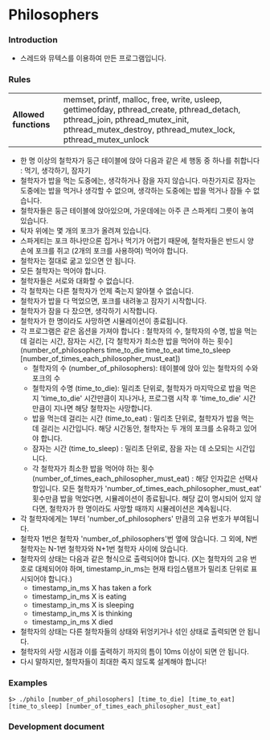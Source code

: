 # Philosophers
### Introduction
- 스레드와 뮤텍스를 이용하여 만든 프로그램입니다.
### Rules
|                       |                                                                                                      |
| --------------------- | ---------------------------------------------------------------------------------------------------- |
| **Allowed functions** | memset, printf, malloc, free, write, usleep, gettimeofday, pthread_create, pthread_detach, pthread_join, pthread_mutex_init, pthread_mutex_destroy, pthread_mutex_lock, pthread_mutex_unlock |
- 한 명 이상의 철학자가 둥근 테이블에 앉아 다음과 같은 세 행동 중 하나를 취합니다 : 먹기, 생각하기, 잠자기
- 철학자가 밥을 먹는 도중에는, 생각하거나 잠을 자지 않습니다. 마찬가지로 잠자는 도중에는 밥을 먹거나 생각할 수 없으며, 생각하는 도중에는 밥을 먹거나 잠들 수 없습니다.
- 철학자들은 둥근 테이블에 앉아있으며, 가운데에는 아주 큰 스파게티 그릇이 놓여 있습니다.
- 탁자 위에는 몇 개의 포크가 올려져 있습니다.
- 스파게티는 포크 하나만으론 집거나 먹기가 어렵기 때문에, 철학자들은 반드시 양 손에 포크를 쥐고 (2개의 포크를 사용하여) 먹어야 합니다.
- 철학자는 절대로 굶고 있으면 안 됩니다.
- 모든 철학자는 먹어야 합니다.
- 철학자들은 서로와 대화할 수 없습니다.
- 각 철학자는 다른 철학자가 언제 죽는지 알아챌 수 없습니다.
- 철학자가 밥을 다 먹었으면, 포크를 내려놓고 잠자기 시작합니다.
- 철학자가 잠을 다 잤으면, 생각하기 시작합니다.
- 철학자가 한 명이라도 사망하면 시뮬레이션이 종료됩니다.
- 각 프로그램은 같은 옵션을 가져야 합니다 : 철학자의 수, 철학자의 수명, 밥을 먹는데 걸리는 시간, 잠자는 시간, [각 철학자가 최소한 밥을 먹어야 하는 횟수] (number_of_philosophers time_to_die time_to_eat time_to_sleep [number_of_times_each_philosopher_must_eat])
  - 철학자의 수 (number_of_philosophers): 테이블에 앉아 있는 철학자의 수와 포크의 수
  - 철학자의 수명 (time_to_die): 밀리초 단위로, 철학자가 마지막으로 밥을 먹은 지 'time_to_die' 시간만큼이 지나거나, 프로그램 시작 후 'time_to_die' 시간만큼이 지나면 해당 철학자는 사망합니다.
  - 밥을 먹는데 걸리는 시간 (time_to_eat) : 밀리초 단위로, 철학자가 밥을 먹는 데 걸리는 시간입니다. 해당 시간동안, 철학자는 두 개의 포크를 소유하고 있어야 합니다.
  - 잠자는 시간 (time_to_sleep) : 밀리초 단위로, 잠을 자는 데 소모되는 시간입니다.
  - 각 철학자가 최소한 밥을 먹어야 하는 횟수 (number_of_times_each_philosopher_must_eat) : 해당 인자값은 선택사항입니다. 모든 철학자가 'number_of_times_each_philosopher_must_eat' 횟수만큼 밥을 먹었다면, 시뮬레이션이 종료됩니다. 해당 값이 명시되어 있지 않다면, 철학자가 한 명이라도 사망할 때까지 시뮬레이션은 계속됩니다.
- 각 철학자에게는 1부터 'number_of_philosophers' 만큼의 고유 번호가 부여됩니다.
- 철학자 1번은 철학자 'number_of_philosophers'번 옆에 앉습니다. 그 외에, N번 철학자는 N-1번 철학자와 N+1번 철학자 사이에 앉습니다.
- 철학자의 상태는 다음과 같은 형식으로 출력되어야 합니다. (X는 철학자의 고유 번호로 대체되어야 하며, timestamp_in_ms는 현재 타임스탬프가 밀리초 단위로 표시되어야 합니다.)
  - timestamp_in_ms X has taken a fork
  - timestamp_in_ms X is eating
  - timestamp_in_ms X is sleeping
  - timestamp_in_ms X is thinking
  - timestamp_in_ms X died
- 철학자의 상태는 다른 철학자들의 상태와 뒤엉키거나 섞인 상태로 출력되면 안 됩니다.
- 철학자의 사망 시점과 이를 출력하기 까지의 틈이 10ms 이상이 되면 안 됩니다.
- 다시 말하지만, 철학자들이 최대한 죽지 않도록 설계해야 합니다!
### Examples
    $> ./philo [number_of_philosophers] [time_to_die] [time_to_eat] [time_to_sleep] [number_of_times_each_philosopher_must_eat]
### Development document
